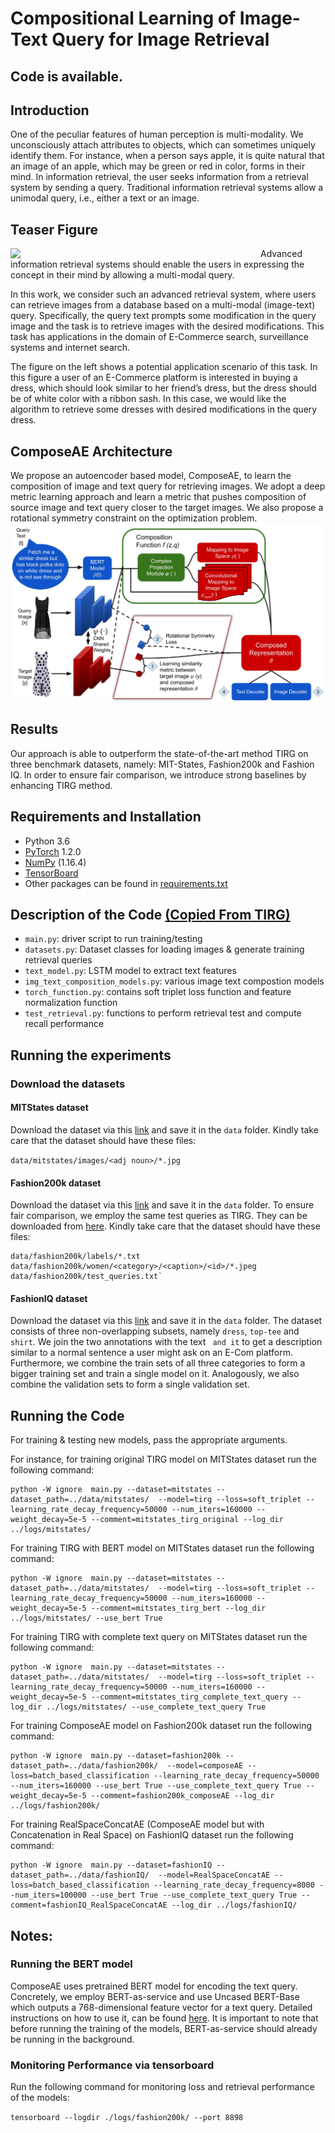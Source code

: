 # Compositional Learning of Image-Text Query for Image Retrieval 
## Code is available.

## Introduction

One of the peculiar features of human perception is multi-modality. We unconsciously attach attributes to objects, which can sometimes uniquely identify them. 
For instance, when a person says apple, it is quite natural that an image of an apple, which may be green or red in color, forms in their mind. 
In information retrieval, the user seeks information from a retrieval system by sending a query. Traditional information retrieval systems allow a unimodal query, i.e., either a text or an image.

## Teaser Figure 

<img align="left" src="https://github.com/ecom-research/ComposeAE/blob/master/Teaser_v3.jpg" width="400">

Advanced information retrieval systems should enable the users in expressing the concept in their mind by allowing a multi-modal query.

In this work, we consider such an advanced retrieval system, where users can retrieve images from a database based on a multi-modal (image-text) query. 
Specifically, the query text prompts some modification in the query image and the task is to retrieve images with the desired modifications. This task has applications in the domain of E-Commerce search, surveillance systems and internet search.

The figure on the left shows a potential application scenario of this task.
In this figure a user of an E-Commerce platform is interested in buying a dress, which should look similar to her friend’s dress, but the dress should be of white color with a ribbon sash. In this case, we would like the algorithm to retrieve some dresses with desired modifications in the query dress. 

## ComposeAE Architecture 
We propose an autoencoder based model, ComposeAE, to learn the composition of image and text query
for retrieving images. We adopt a deep metric learning approach and learn a metric that pushes composition
of source image and text query closer to the target images. We also propose a rotational symmetry constraint
on the optimization problem. 
![Method](ComposeNet_final.jpg)

## Results
Our approach is able to outperform the state-of-the-art method TIRG on three benchmark datasets, namely: MIT-States, Fashion200k and Fashion IQ. 
In order to ensure fair comparison, we introduce strong baselines by enhancing TIRG method. 

## Requirements and Installation
* Python 3.6
* [PyTorch](http://pytorch.org/) 1.2.0
* [NumPy](http://www.numpy.org/) (1.16.4)
* [TensorBoard](https://github.com/TeamHG-Memex/tensorboard_logger)
* Other packages can be found in [requirements.txt](https://github.com/ecom-research/ComposeAE/blob/master/requirements.txt)


## Description of the Code [(Copied From TIRG)](https://github.com/google/tirg/edit/master/README.md)

- `main.py`: driver script to run training/testing
- `datasets.py`: Dataset classes for loading images & generate training retrieval queries
- `text_model.py`: LSTM model to extract text features
- `img_text_composition_models.py`: various image text compostion models 
- `torch_function.py`: contains soft triplet loss function and feature normalization function
- `test_retrieval.py`: functions to perform retrieval test and compute recall performance

## Running the experiments 

### Download the datasets
#### MITStates dataset

Download the dataset via this [link](http://web.mit.edu/phillipi/Public/states_and_transformations/index.html) and save it in the ``data`` folder. Kindly take care that the dataset should have these files:

```data/mitstates/images/<adj noun>/*.jpg```


#### Fashion200k dataset

Download the dataset via this [link](https://github.com/xthan/fashion-200k) and save it in the ``data`` folder.
To ensure fair comparison, we employ the same test queries as TIRG. They can be downloaded from [here](https://storage.googleapis.com/image_retrieval_css/test_queries.txt). Kindly take care that the dataset should have these files:

```
data/fashion200k/labels/*.txt
data/fashion200k/women/<category>/<caption>/<id>/*.jpeg
data/fashion200k/test_queries.txt`
```

#### FashionIQ dataset

Download the dataset via this [link](https://github.com/XiaoxiaoGuo/fashion-iq) and save it in the ``data`` folder.
The dataset consists of three non-overlapping subsets, namely `dress`, `top-tee` and `shirt`. 
We join the two annotations with the text ` and it` to get a description similar to a normal sentence a user might ask on an E-Com platform. 
Furthermore, we combine the train sets of all three categories to form a bigger training set and train a single model on it. 
Analogously, we also combine the validation sets to form a single validation set. 

## Running the Code

For training & testing new models, pass the appropriate arguments. 

For instance, for training original TIRG model on MITStates dataset run the following command:

```
python -W ignore  main.py --dataset=mitstates --dataset_path=../data/mitstates/  --model=tirg --loss=soft_triplet --learning_rate_decay_frequency=50000 --num_iters=160000 --weight_decay=5e-5 --comment=mitstates_tirg_original --log_dir ../logs/mitstates/
```

For training TIRG with BERT model on MITStates dataset run the following command:

```
python -W ignore  main.py --dataset=mitstates --dataset_path=../data/mitstates/  --model=tirg --loss=soft_triplet --learning_rate_decay_frequency=50000 --num_iters=160000 --weight_decay=5e-5 --comment=mitstates_tirg_bert --log_dir ../logs/mitstates/ --use_bert True
```

For training TIRG with complete text query on MITStates dataset run the following command:

```
python -W ignore  main.py --dataset=mitstates --dataset_path=../data/mitstates/  --model=tirg --loss=soft_triplet --learning_rate_decay_frequency=50000 --num_iters=160000 --weight_decay=5e-5 --comment=mitstates_tirg_complete_text_query --log_dir ../logs/mitstates/ --use_complete_text_query True 
```

For training ComposeAE model on Fashion200k dataset run the following command:

```
python -W ignore  main.py --dataset=fashion200k --dataset_path=../data/fashion200k/  --model=composeAE --loss=batch_based_classification --learning_rate_decay_frequency=50000 --num_iters=160000 --use_bert True --use_complete_text_query True --weight_decay=5e-5 --comment=fashion200k_composeAE --log_dir ../logs/fashion200k/
```

For training RealSpaceConcatAE (ComposeAE model but with Concatenation in Real Space) on FashionIQ dataset run the following command:

```
python -W ignore  main.py --dataset=fashionIQ --dataset_path=../data/fashionIQ/  --model=RealSpaceConcatAE --loss=batch_based_classification --learning_rate_decay_frequency=8000 --num_iters=100000 --use_bert True --use_complete_text_query True --comment=fashionIQ_RealSpaceConcatAE --log_dir ../logs/fashionIQ/
```

## Notes:
### Running the BERT model
ComposeAE uses pretrained BERT model for encoding the text query. 
Concretely, we employ BERT-as-service and use Uncased BERT-Base which outputs a 768-dimensional feature vector for a text query. 
Detailed instructions on how to use it, can be found [here](https://github.com/hanxiao/bert-as-service).
It is important to note that before running the training of the models, BERT-as-service should already be running in the background.

### Monitoring Performance via tensorboard
Run the following command for monitoring loss and retrieval performance of the models:

```tensorboard --logdir ./logs/fashion200k/ --port 8898```













